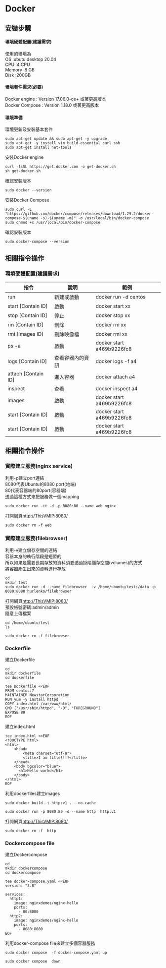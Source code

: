 # Docker  
  

## 安裝步驟  

#### 環境硬體配置(建議需求)  
使用的環境為  
OS      :ubutu desktop 20.04  
CPU     :4 CPU  
Memory  :8 GB  
Disk    :200GB  

#### 環境套件需求(必要)  
Docker engine   : Version 17.06.0-ce+ 或著更高版本  
Docker Compose  : Version 1.18.0 或著更高版本  

#### 環境準備  

環境更新及安裝基本套件  
```
sudo apt-get update && sudo apt-get -y upgrade
sudo apt-get -y install vim build-essential curl ssh
sudo apt-get install net-tools
```

安裝Docker engine    
```
curl -fsSL https://get.docker.com -o get-docker.sh
sh get-docker.sh
```

確認安裝版本
```
sudo docker --version
```

安裝Docker Compose    
```
sudo curl -L "https://github.com/docker/compose/releases/download/1.29.2/docker-compose-$(uname -s)-$(uname -m)" -o /usr/local/bin/docker-compose
sudo chmod +x /usr/local/bin/docker-compose
```

確認安裝版本
```
sudo docker-compose --version
```

## 相關指令操作   

### 環境硬體配置(建議需求)  

 | 指令 | 說明  | 範例 |
|-------|-------|-------|
| run | 	新建或啟動 |  docker run -d centos |
| start [Contain ID]	 | 啟動 |  docker start xx |
| stop [Contain ID]		 | 停止 |  docker stop xx |
| rm [Contain ID]	 | 刪除 |  docker rm xx |
| rmi [Images ID]	 | 刪除映像檔 |  docker rmi xx |
| ps -a	 | 啟動 |  docker start a469b9226fc8 |
| logs [Contain ID]	 | 查看容器內的資訊 |  		docker logs -f a4 |
| attach [Contain ID]		 | 進入容器 |  	docker attach  a4  |
| inspect	 | 查看 |  docker inspect a4 |
| images	 | 啟動 |  docker start a469b9226fc8 |
| start [Contain ID]	 | 啟動 |  docker start a469b9226fc8 |
| start [Contain ID]	 | 啟動 |  docker start a469b9226fc8 |

## 相關指令操作   

### 實際建立服務(nginx service)  

利用-p建立port連結  
8080代表Ubuntu的8080 port(地端)  
80代表容器端的80port(容器端)  
透過這種方式來把服務做一個mapping  
```
sudo docker run -it -d -p 8080:80 --name web nginx
```
打開網頁<http://ThisVMIP:8080/>    

```
sudo docker rm -f web
```

### 實際建立服務(filebrowser)  

利用-v建立儲存空間的連結  
容器本身的執行階段是短暫的  
所以如果是需要長期存放的資料須要透過掛階儲存空間(volumes)的方式  
將容器產生出來的資料進行存放  
```
cd 
mkdir test
sudo docker run -d --name filebrowser  -v /home/ubuntu/test:/data -p 8080:8080 hurlenko/filebrowser
```
打開網頁<http://ThisVMIP:8080/>    
預設帳號密碼:admin/admin  
隨意上傳檔案

```
cd /home/ubuntu/test
ls
```

```
sudo docker rm -f filebrowser
```

### Dockerfile  

建立Dockerfile  
```
cd
mkdir dockerfile
cd dockerfile

tee Dockerfile <<EOF
FROM centos:7
MAINTAINER NewstarCorporation
RUN yum -y install httpd
COPY index.html /var/www/html/
CMD ["/usr/sbin/httpd", "-D", "FOREGROUND"]
EXPOSE 80
EOF
```

建立index.html  
```
tee index.html <<EOF
<!DOCTYPE html>
<html>
    <head>
        <meta charset="utf-8">
        <title>I am title!!!!</title>
    </head>
    <body bgcolor="blue">
      <h1>Hello workd</h1>
    </body>
</html>
EOF
```

利用dockerfiles建立images  
```
sudo docker build -t http:v1 . --no-cache
```

```
sudo docker run -p 8080:80 -d --name http  http:v1 
```

打開網頁<http://ThisVMIP:8080/>    

```
sudo docker rm -f  http  
```

### Dockercompose file  


建立Dockercompose  
```
cd
mkdir dockercompose
cd dockercompose

tee docker-compose.yaml <<EOF
version: "3.8"

services:
  http1:
    image: nginxdemos/nginx-hello
    ports:
      - 80:8080
  http2:
    image: nginxdemos/nginx-hello
    ports:
      - 8080:8080
EOF
```

利用docker-compose file來建立多個容器服務  
```
sudo docker compose  -f docker-compose.yaml up
```

```
sudo docker compose  down 
```
